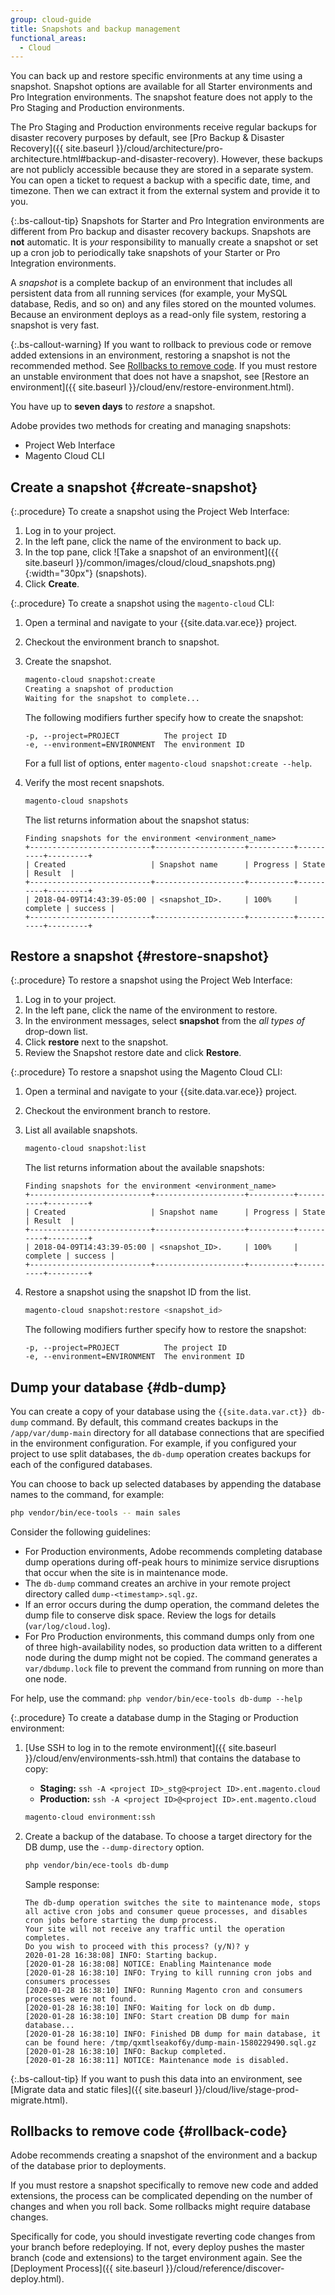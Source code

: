 ```yaml
---
group: cloud-guide
title: Snapshots and backup management
functional_areas:
  - Cloud
---
```


You can back up and restore specific environments at any time using a snapshot. Snapshot options are available for all Starter environments and Pro Integration environments. The snapshot feature does not apply to the Pro Staging and Production environments.

The Pro Staging and Production environments receive regular backups for disaster recovery purposes by default, see [Pro Backup & Disaster Recovery]({{ site.baseurl }}/cloud/architecture/pro-architecture.html#backup-and-disaster-recovery). However, these backups are not publicly accessible because they are stored in a separate system. You can open a ticket to request a backup with a specific date, time, and timezone. Then we can extract it from the external system and provide it to you.

{:.bs-callout-tip}
Snapshots for Starter and Pro Integration environments are different from Pro backup and disaster recovery backups. Snapshots are **not** automatic. It is _your_ responsibility to manually create a snapshot or set up a cron job to periodically take snapshots of your Starter or Pro Integration environments.

A _snapshot_ is a complete backup of an environment that includes all persistent data from all running services (for example, your MySQL database, Redis, and so on) and any files stored on the mounted volumes. Because an environment deploys as a read-only file system, restoring a snapshot is very fast.

{:.bs-callout-warning}
If you want to rollback to previous code or remove added extensions in an environment, restoring a snapshot is not the recommended method. See [Rollbacks to remove code](#rollback-code). If you must restore an unstable environment that does not have a snapshot, see [Restore an environment]({{ site.baseurl }}/cloud/env/restore-environment.html).

You have up to **seven days** to _restore_ a snapshot.

Adobe provides two methods for creating and managing snapshots:

-  Project Web Interface
-  Magento Cloud CLI

## Create a snapshot {#create-snapshot}

{:.procedure}
To create a snapshot using the Project Web Interface:

1. Log in to your project.
1. In the left pane, click the name of the environment to back up.
1. In the top pane, click ![Take a snapshot of an environment]({{ site.baseurl }}/common/images/cloud/cloud_snapshots.png){:width="30px"} (snapshots).
1. Click **Create**.

{:.procedure}
To create a snapshot using the `magento-cloud` CLI:

1. Open a terminal and navigate to your {{site.data.var.ece}} project.
1. Checkout the environment branch to snapshot.
1. Create the snapshot.

   ```bash
   magento-cloud snapshot:create
   Creating a snapshot of production
   Waiting for the snapshot to complete...
   ```

   The following modifiers further specify how to create the snapshot:

   ```text
   -p, --project=PROJECT          The project ID
   -e, --environment=ENVIRONMENT  The environment ID
   ```

   For a full list of options, enter `magento-cloud snapshot:create --help`.

1. Verify the most recent snapshots.

   ```bash
   magento-cloud snapshots
   ```

   The list returns information about the snapshot status:

   ```terminal
   Finding snapshots for the environment <environment_name>
   +---------------------------+--------------------+----------+----------+---------+
   | Created                   | Snapshot name      | Progress | State    | Result  |
   +---------------------------+--------------------+----------+----------+---------+
   | 2018-04-09T14:43:39-05:00 | <snapshot_ID>.     | 100%     | complete | success |
   +---------------------------+--------------------+----------+----------+---------+
   ```

## Restore a snapshot {#restore-snapshot}

{:.procedure}
To restore a snapshot using the Project Web Interface:

1. Log in to your project.
1. In the left pane, click the name of the environment to restore.
1. In the environment messages, select **snapshot** from the _all types of_ drop-down list.
1. Click **restore** next to the snapshot.
1. Review the Snapshot restore date and click **Restore**.

{:.procedure}
To restore a snapshot using the Magento Cloud CLI:

1. Open a terminal and navigate to your {{site.data.var.ece}} project.
1. Checkout the environment branch to restore.
1. List all available snapshots.

   ```bash
   magento-cloud snapshot:list
   ```

   The list returns information about the available snapshots:

   ```terminal
   Finding snapshots for the environment <environment_name>
   +---------------------------+--------------------+----------+----------+---------+
   | Created                   | Snapshot name      | Progress | State    | Result  |
   +---------------------------+--------------------+----------+----------+---------+
   | 2018-04-09T14:43:39-05:00 | <snapshot_ID>.     | 100%     | complete | success |
   +---------------------------+--------------------+----------+----------+---------+
   ```

1. Restore a snapshot using the snapshot ID from the list.

   ```bash
   magento-cloud snapshot:restore <snapshot_id>
   ```

   The following modifiers further specify how to restore the snapshot:

   ```text
   -p, --project=PROJECT          The project ID
   -e, --environment=ENVIRONMENT  The environment ID
   ```

## Dump your database {#db-dump}

You can create a copy of your database using the `{{site.data.var.ct}} db-dump` command. By default, this command creates backups in the `/app/var/dump-main` directory for all database connections that are specified in the environment configuration. For example, if you configured your project to use split databases, the `db-dump` operation creates backups for each of the configured databases.

You can choose to back up selected databases by appending the database names to the command, for example:

```bash
php vendor/bin/ece-tools -- main sales
```

Consider the following guidelines:

-  For Production environments, Adobe recommends completing database dump operations during off-peak hours to minimize service disruptions that occur when the site is in maintenance mode.
-  The `db-dump` command creates an archive in your remote project directory called  `dump-<timestamp>.sql.gz`.
-  If an error occurs during the dump operation, the command deletes the dump file to conserve disk space. Review the logs for details (`var/log/cloud.log`).
-  For Pro Production environments, this command dumps only from one of three high-availability nodes, so production data written to a different node during the dump might not be copied. The command generates a `var/dbdump.lock` file to prevent the command from running on more than one node.

For help, use the command: `php vendor/bin/ece-tools db-dump --help`

{:.procedure}
To create a database dump in the Staging or Production environment:

1. [Use SSH to log in to the remote environment]({{ site.baseurl }}/cloud/env/environments-ssh.html) that contains the database to copy:

   -  **Staging:** `ssh -A <project ID>_stg@<project ID>.ent.magento.cloud`
   -  **Production:** `ssh -A <project ID>@<project ID>.ent.magento.cloud`

   ```bash
   magento-cloud environment:ssh
   ```

1. Create a backup of the database. To choose a target directory for the DB dump, use the `--dump-directory` option.

   ```bash
   php vendor/bin/ece-tools db-dump
   ```

   Sample response:

   ```terminal
   The db-dump operation switches the site to maintenance mode, stops all active cron jobs and consumer queue processes, and disables cron jobs before starting the dump process.
   Your site will not receive any traffic until the operation completes.
   Do you wish to proceed with this process? (y/N)? y
   2020-01-28 16:38:08] INFO: Starting backup.
   [2020-01-28 16:38:08] NOTICE: Enabling Maintenance mode
   [2020-01-28 16:38:10] INFO: Trying to kill running cron jobs and consumers processes
   [2020-01-28 16:38:10] INFO: Running Magento cron and consumers processes were not found.
   [2020-01-28 16:38:10] INFO: Waiting for lock on db dump.
   [2020-01-28 16:38:10] INFO: Start creation DB dump for main database...
   [2020-01-28 16:38:10] INFO: Finished DB dump for main database, it can be found here: /tmp/qxmtlseakof6y/dump-main-1580229490.sql.gz
   [2020-01-28 16:38:10] INFO: Backup completed.
   [2020-01-28 16:38:11] NOTICE: Maintenance mode is disabled.
   ```

{:.bs-callout-tip}
If you want to push this data into an environment, see [Migrate data and static files]({{ site.baseurl }}/cloud/live/stage-prod-migrate.html).

## Rollbacks to remove code {#rollback-code}

Adobe recommends creating a snapshot of the environment and a backup of the database prior to deployments.

If you must restore a snapshot specifically to remove new code and added extensions, the process can be complicated depending on the number of changes and when you roll back. Some rollbacks might require database changes.

Specifically for code, you should investigate reverting code changes from your branch before redeploying. If not, every deploy pushes the master branch (code and extensions) to the target environment again. See the [Deployment Process]({{ site.baseurl }}/cloud/reference/discover-deploy.html).
